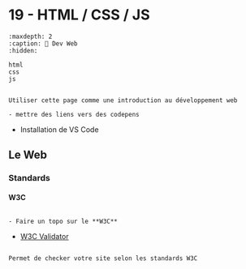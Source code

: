 # 19 - HTML / CSS / JS

```{toctree}
:maxdepth: 2
:caption: 🔧 Dev Web
:hidden:

html
css
js

```

```{note}

Utiliser cette page comme une introduction au développement web

- mettre des liens vers des codepens

```

- Installation de VS Code


## Le Web

### Standards

#### W3C

```{note}

- Faire un topo sur le **W3C**

```


- [W3C Validator](https://validator.w3.org/)

```{note}

Permet de checker votre site selon les standards W3C


```